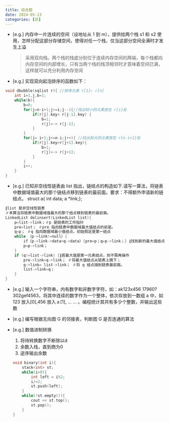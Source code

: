 ```yaml
---
title: 综合题
date: 2024-05-13
categories: [总]
---
```


- [e.g.] 内存中一片连续的空间（设地址从 1 到 m），提供给两个栈 s1 和 s2 使用，怎样分配这部分存储空间，使得对任一个栈，仅当这部分空间全满时才发生上溢
    > 采用双向栈。两个栈的栈底分别位于连续内存空间的两端，每个栈都向内存空间的内部增长，只有当两个栈的栈顶相邻时才意味着空间已满，这样就可以充分利用内存空间

- [e.g.] 实现双向起泡排序的函数如下：
```cpp
void dbubble(sqlist r){ //排序元素 r[1]~ r[n]
    int i=1,j,b=1;
    while(b){
        b=0;
        for(j=n-i+1;j>=i;j--){//找出较小的元素放在 r[i]处
            if(r[j].key< r[j-1].key) {
                b=1;
                r[j]<-> r[j-1];
            }
        }
        for(j= i+1;j<=n-i;j++){ //找出较大的元素放在 r[n-i+1]处
            if(r[j].key>r[j+1].key){
                b=1;
                r[j]<-> r[j+1];
            }
        }
        i++;
    }
}
```

- [e.g.] 已知非空线性链表由 list 指出，链结点的构造如下.请写一算法，将链表中数据域值最大的那个链结点移到链表的最前面。要求：不得额外申请新的链结点。  struct a{ int data; a *link;};
```cpp
∥list 是非空线性链表
∥本算法将链表中数据域值最大的那个结点移到链表的最前面。
LinkedList delinsert(LinkedList list){
    p=list->link；∥p 是链表的工作指针
    pre=list； ∥pre 指向链表中数据域最大值结点的前驱。
    q=p； ∥q 指向数据域最小值结点，初始假定是第一结点
    while （p->link!=null）{
        if（p->link->data>q->data）{pre=p；q=p->link；} ∥找到新的最大值结点；
        p=p->link；
    }
    if (q!=list->link) {∥若最大值是第一元素结点，则不需再操作
        pre->link=q->link； ∥将最大值结点从链表上摘下；
        q->link= list->link； ∥将 q 结点插到链表最前面。
        list->link=q；
    }
}
```

- [e.g.] 输入一个字符串，内有数字和非数字字符，如：ak123x456 17960?302gef4563，将其中连续的数字作为一个整体，依次存放到一数组 a 中，如 123 放入[0],456 放入ａ[1], … … 。编程统计其共有多少个整数，并输出这些数

- [e.g.] 编写根据无向图 G 的邻接表，判断图 G 是否连通的算法


- [e.g.] 数值进制转换
    1. 将待转换数字不断除以d
    2. 余数入栈，直到商为0
    3. 逆序输出余数
    ```cpp
    void binary(int i){
        stack<int> st;
        while(i>0){
            int left = i%2;
            i/=2;
            st.push(left);
        }
        while(!st.empty()){
            cout << st.top();
            st.pop();
        }
    }
    ```
